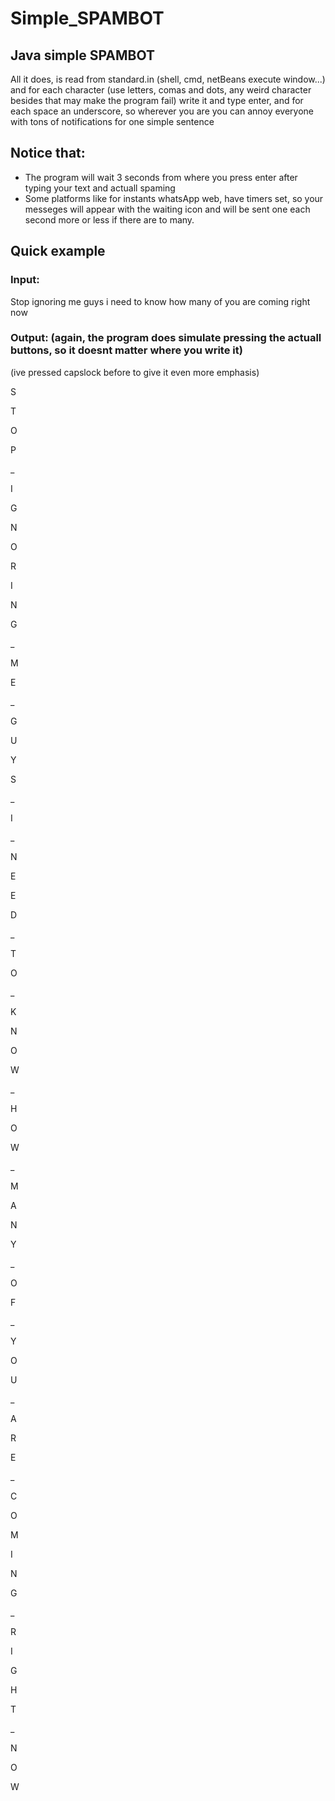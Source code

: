 # Simple_SPAMBOT
## Java simple SPAMBOT
   All it does, is read from standard.in (shell, cmd, netBeans execute window...) and for each character (use letters, comas and dots, any weird character besides that may make the program fail) write it and type enter, and for each space an underscore, so wherever you are you can annoy everyone with tons of notifications for one simple sentence
      
## Notice that:
  - The program will wait 3 seconds from where you press enter after typing your text and actuall spaming
  - Some platforms like for instants whatsApp web, have timers set, so your messeges will appear with the waiting icon and will be sent one each second more or less if there are to many.

## Quick example
### Input:
Stop ignoring me guys i need to know how many of you are coming right now

### Output: (again, the program does simulate pressing the actuall buttons, so it doesnt matter where you write it)
(ive pressed capslock before to give it even more emphasis)

S

T

O

P

_

I

G

N

O

R

I

N

G

_

M

E

_

G

U

Y

S

_

I

_

N

E

E

D

_

T

O

_

K

N

O

W

_

H

O

W

_

M

A

N

Y

_

O

F

_

Y

O

U

_

A

R

E

_

C

O

M

I

N

G

_

R

I

G

H

T

_

N

O

W
